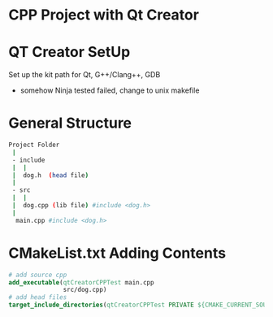 CPP Project with Qt Creator
===

# QT Creator SetUp
Set up the kit path for Qt, G++/Clang++, GDB
- somehow Ninja tested failed, change to unix makefile

# General Structure
```bash
Project Folder
 |
 - include
 |  |
 |  dog.h  (head file)
 |
 - src
 |  |
 |  dog.cpp (lib file) #include <dog.h>
 |
  main.cpp #include <dog.h>
```

# CMakeList.txt Adding Contents

```cmake
# add source cpp
add_executable(qtCreatorCPPTest main.cpp
               src/dog.cpp)
# add head files             
target_include_directories(qtCreatorCPPTest PRIVATE ${CMAKE_CURRENT_SOURCE_DIR}/include)
```
